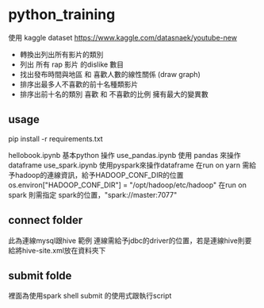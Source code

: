 # python_training

使用 kaggle dataset
https://www.kaggle.com/datasnaek/youtube-new

* 轉換出列出所有影片的類別
* 列出 所有 rap 影片 的dislike 數目
* 找出發布時間與地區 和 喜歡人數的線性關係  (draw graph)
* 排序出最多人不喜歡的前十名種類影片
* 排序出前十名的類別 喜歡 和 不喜歡的比例 擁有最大的變異數


## usage 
 pip install -r requirements.txt
 
 hellobook.ipynb 基本python 操作
 use_pandas.ipynb 使用 pandas 來操作dataframe
 use_spark.ipynb 使用pyspark來操作dataframe
 在run on yarn 需給予hadoop的連線資訊，給予HADOOP_CONF_DIR的位置os.environ["HADOOP_CONF_DIR"] = "/opt/hadoop/etc/hadoop"
 在run on spark 則需指定 spark的位置，"spark://master:7077"
 
## connect folder
此為連線mysql跟hive 範例
連線需給予jdbc的driver的位置，若是連線hive則要給將hive-site.xml放在資料夾下


## submit folde
裡面為使用spark shell submit
的使用式跟執行script

 
